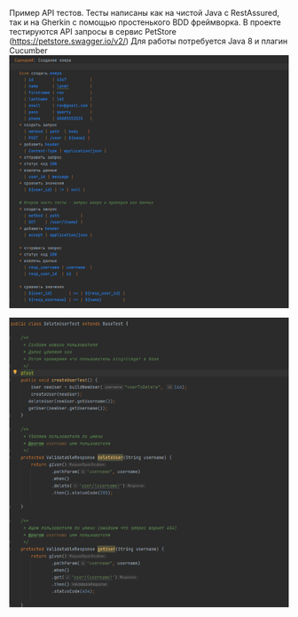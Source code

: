  Пример API тестов. Тесты написаны как на чистой Java с RestAssured, так и на Gherkin с помощью простенького BDD фреймворка.
 В проекте тестируются API запросы в сервис PetStore (https://petstore.swagger.io/v2/)
 Для работы потребуется Java 8 и плагин Cucumber 
![img.png](img.png)
 
![img_1.png](img_1.png)